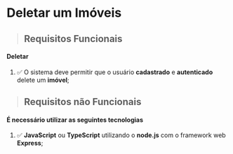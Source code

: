 # Deletar um Imóveis

> ## Requisitos Funcionais
  #### Deletar


1. ✅ O sistema deve permitir que o usuário **cadastrado** e **autenticado** delete um **imóvel**;

> ## Requisitos não Funcionais
  #### É necessário utilizar as seguintes tecnologias

1. ✅ **JavaScript** ou **TypeScript** utilizando o **node.js** com o framework web **Express**;